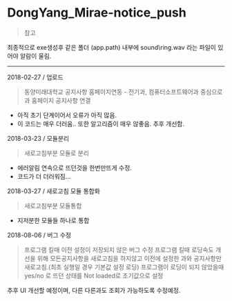 # DongYang_Mirae-notice_push

> 참고

최종적으로 exe생성후 같은 폴더 (app.path) 내부에 sound\ring.wav 라는 파일이 있어야 알람이 울림.

------------------

2018-02-27 / 업로드 

> 동양미래대학교 공지사항 홈페이지연동 - 전기과, 컴퓨터소프트웨어과 중심으로 과 홈페이지 공지사항 연결
- 아직 초기 단계이어서 오류가 아직 많음.
- 이 코드는 매우 더러움.. 또한 알고리즘이 매우 않좋음. 추후 개선함.

2018-03-23 / 모듈분리

> 새로고침부분 모듈로 분리
- 에러알림 연속으로 뜨던것을 한번만뜨게 수정.
- 코드가 더 더러워짐...

2018-03-27 / 새로고침 모듈 통합화

> 새로고침부분 모듈통합
- 지저분한 모듈들 하나로 통합 

2018-08-06 / 버그 수정

> 프로그램 킬때 이전 설정이 저장되지 않은 버그 수정
> 프로그램 킬때 로딩속도 개선을 위해 모든공지사항을 새로고침을 하지않고 이전에 설정한 과와 공지사항만 새로고침.(최초 실행일 경우 기본값 설정 로딩)
> 프로그램이 로딩이 되지 않았을때 yes/no 로 뜨던 상태를 Not loaded로 초기값으로 설정

추후 UI 개선할 예정이며, 다른 다른과도 조회가 가능하도록 수정예정.